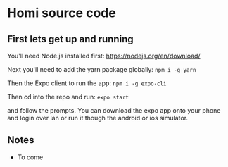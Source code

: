 # Homi source code
## First lets get up and running
You'll need Node.js installed first:
https://nodejs.org/en/download/

Next you'll need to add the yarn package globally:
`npm i -g yarn`

Then the Expo client to run the app:
`npm i -g expo-cli`

Then cd into the repo and run:
`expo start`

and follow the prompts. You can download the expo app onto your phone and login over lan or run it though the android or ios simulator.

## Notes
* To come